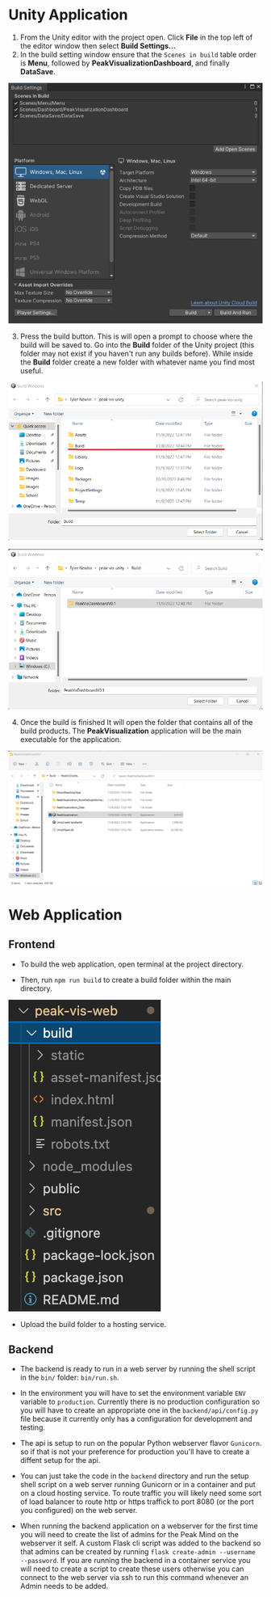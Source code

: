 # Unity Application

1. From the Unity editor with the project open. Click **File** in the top left of the editor window then select **Build Settings...**
2. In the build setting window ensure that the `Scenes in build` table order is **Menu**, followed by **PeakVisualizationDashboard**, and finally **DataSave**.

![Unity Build Settings](./images/UnityBuildSettingsIteration3.png)

3. Press the build button. This is will open a prompt to choose where the build will be saved to. Go into the **Build** folder of the Unity project (this folder may not exist if you haven't run any builds before). While inside the **Build** folder create a new folder with whatever name you find most useful.

![Unity Build Folder](./images/UnityBuildFolder.png)

![Unity Build SubFolder](./images/UnityBuildSubFolder.png)

4. Once the build is finished It will open the folder that contains all of the build products. The **PeakVisualization** application will be the main executable for the application. 

![Unity Build folder with executable](./images/UnityBuildExecutable.png)

# Web Application

## Frontend

- To build the web application, open terminal at the project directory.

- Then, run `npm run build` to create a build folder within the main directory.

![Build Folder](./images/WebBuild.png)

- Upload the build folder to a hosting service.

## Backend 

- The backend is ready to run in a web server by running the shell script in the `bin/` folder: `bin/run.sh`.

- In the environment you will have to set the environment variable `ENV` variable to `production`. Currently there is no production configuration so you will have to create an appropriate one in the `backend/api/config.py` file because it currently only has a configuration for development and testing.

- The api is setup to run on the popular Python webserver flavor `Gunicorn`. so if that is not your preference for production you'll have to create a diffent setup for the api.

- You can just take the code in the `backend` directory and run the setup shell script on a web server running Gunicorn or in a container and put on a cloud hosting service. To route traffic you will likely need some sort of load balancer to route http or https traffick to port 8080 (or the port you configured) on the web server.

- When running the backend application on a webserver for the first time you will need to create the list of admins for the Peak Mind on the webserver it self. A custom Flask cli script was added to the backend so that admins can be created by running `flask create-admin --username --password`. If you are running the backend in a container service you will need to create a script to create these users otherwise you can connect to the web server via ssh to run this command whenever an Admin needs to be added.